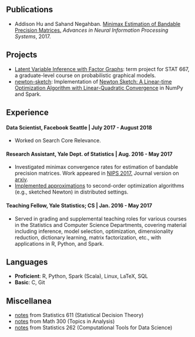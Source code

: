 ## Publications
* Addison Hu and Sahand Negahban.  [Minimax Estimation of Bandable Precision
  Matrices.](https://arxiv.org/abs/1710.07006)  _Advances in Neural
  Information Processing Systems_, 2017.

## Projects
* [Latent Variable Inference with Factor Graphs](
  pdfs/LatentVariableInferenceWithFactorGraphs.pdf):
  term project for STAT 667, a graduate-level course on probabilistic graphical
  models.  
* [newton-sketch](https://github.com/huisaddison/newton-sketch): Implementation of
  [Newton Sketch: A Linear-time Optimization Algorithm with Linear-Quadratic
  Convergence](https://arxiv.org/abs/1505.02250)
  in NumPy and Spark.
  
## Experience
#### **Data Scientist, Facebook Seattle** | July 2017 - August 2018
* Worked on Search Core Relevance.

#### **Research Assistant, Yale Dept. of Statistics** | Aug. 2016 - May 2017
* Investigated minimax convergence rates for estimation of bandable precision
  matrices.  Work appeared in [NIPS 2017.](
  http://papers.nips.cc/paper/7074-minimax-estimation-of-bandable-precision-matrices)
  Journal version on [arxiv](https://arxiv.org/abs/1710.07006).
* [Implemented approximations](https://github.com/huisaddison/newton-sketch)
  to second-order optimization algorithms (e.g., sketched Newton) in
  distributed settings.

#### **Teaching Fellow, Yale Statistics; CS** | Jan. 2016 - May 2017
* Served in grading and supplemental teaching roles for various courses in
  the Statistics and Computer Science Departments, covering material including
  inference, model selection, optimization, dimensionality reduction,
  dictionary learning, matrix factorization, etc., with applications in
  R, Python, and Spark.


## Languages
* **Proficient**: R, Python, Spark (Scala), Linux, LaTeX, SQL
* **Basic**: C, Git

## Miscellanea
* [notes](pdfs/STAT611Notes.pdf) from Statistics 611 (Statistical Decision Theory)
* [notes](classnotes/math300.html) from Math 300 (Topics in Analysis)
* [notes](pdfs/STAT262Notes.pdf) from Statistics 262 (Computational Tools for
  Data Science)
